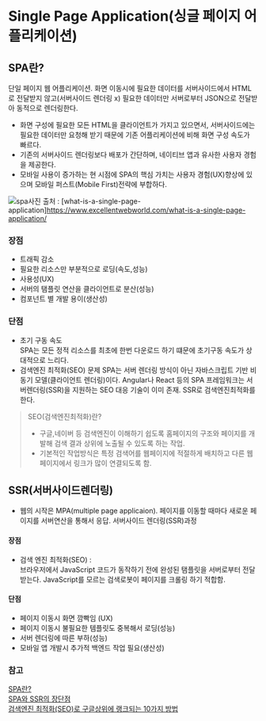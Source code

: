 # Single Page Application(싱글 페이지 어플리케이션)
 ## SPA란?
 단일 페이지 웹 어플리케이션. 화면 이동시에 필요한 데이터를 서버사이드에서 HTML로 전달받지 않고(서버사이드 렌더링 x)
 필요한 데이터만 서버로부터 JSON으로 전달받아 동적으로 렌더링한다.
 - 화면 구성에 필요한 모든 HTML을 클라이언트가 가지고 있으면서, 서버사이드에는 필요한 데이터만 요청해 받기 때문에 기존 어플리케이션에 비해 
 화면 구성 속도가 빠르다.
 - 기존의 서버사이드 렌더링보다 배포가 간단하며, 네이티브 앱과 유사한 사용자 경험을 제공한다.
 - 모바일 사용이 증가하는 현 시점에 SPA의 핵심 가치는 사용자 경험(UX)향상에 있으며 모바일 퍼스트(Mobile First)전략에 부합하다.

 ![spa사진](https://user-images.githubusercontent.com/46726709/109324733-6c2a3680-7898-11eb-8666-da926bf7dc9d.PNG)
 출처 : [what-is-a-single-page-application]https://www.excellentwebworld.com/what-is-a-single-page-application/<br>
 
 ### 장점
 - 트래픽 감소
 - 필요한 리소스만 부분적으로 로딩(속도,성능)
 - 사용성(UX)
 - 서버의 탬플릿 연산을 클라이언트로 분산(성능)
 - 컴포넌트 별 개발 용이(생산성)
 
 ### 단점
 - 초기 구동 속도<br>
 SPA는 모든 정적 리소스를 최초에 한번 다운로드 하기 떄문에 초기구동 속도가 상대적으로 느리다. 
 - 검색엔진 최적화(SEO) 문제
 SPA는 서버 렌더링 방식이 아닌 자바스크립트 기반 비동기 모델(클라이언트 렌더링)이다. Angular나 React 등의 SPA 프레임워크는 서버렌더링(SSR)을
 지원하는 SEO 대응 기술이 이미 존재. SSR로 검색엔진최적화를 한다.
 > SEO(검색엔진최적화)란?
 > - 구글,네이버 등 검색엔진이 이해하기 쉽도록 홈페이지의 구조와 페이지를 개발해 검색 결과 상위에 노출될 수 있도록 하는 작업.
 > - 기본적인 작업방식은 특정 검색어를 웹페이지에 적절하게 배치하고 다른 웹페이지에서 링크가 많이 연결되도록 함.



## SSR(서버사이드렌더링)
- 웹의 시작은 MPA(multiple page applicaion). 페이지를 이동할 때마다 새로운 페이지를 서버연산을 통해서 응답. 서버사이드 렌더링(SSR)과정
 #### 장점
 - 검색 엔진 최적화(SEO) : <br>
 브라우저에서 JavaScript 코드가 동작하기 전에 완성된 탬플릿을 서버로부터 전달받는다. JavaScript를 모르는 검색로봇이 페이지를 크롤링 하기 적합함.
 #### 단점
 - 페이지 이동시 화면 깜빡임 (UX)
 - 페이지 이동시 불필요한 템플릿도 중복해서 로딩(성능)
 - 서버 렌더링에 따른 부하(성능)
 - 모바일 앱 개발시 추가적 백엔드 작업 필요(생산성)



 
 
 
 ### 참고
 [SPA란?](https://velog.io/@josworks27/SPA-%EA%B0%9C%EB%85%90)<br>
 [SPA와 SSR의 장단점](https://medium.com/aha-official/%EC%95%84%ED%95%98-%ED%94%84%EB%A1%A0%ED%8A%B8-%EA%B0%9C%EB%B0%9C%EA%B8%B0-1-spa%EC%99%80-ssr%EC%9D%98-%EC%9E%A5%EB%8B%A8%EC%A0%90-%EA%B7%B8%EB%A6%AC%EA%B3%A0-nuxt-js-cafdc3ac2053)<br>
 [검색엔진 최적화(SEO)로 구글상위에 랭크되는 10가지 방법](https://library.gabia.com/contents/domain/4359/)
 
 
